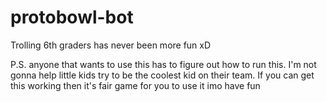 # protobowl-bot
Trolling 6th graders has never been more fun xD

P.S. anyone that wants to use this has to figure out how to run this. I'm not gonna help little kids try to be the coolest kid on their team. If you can get this working then it's fair game for you to use it imo have fun

